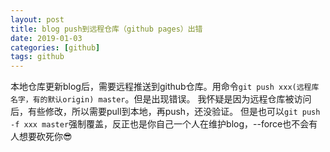 ```yaml
---
layout: post
title: blog push到远程仓库（github pages）出错
date: 2019-01-03
categories: [github]
tags: github
---
```

<!--more-->

本地仓库更新blog后，需要远程推送到github仓库。用命令`git push xxx(远程库名字，有的默认origin) master`。但是出现错误。
我怀疑是因为远程仓库被访问后，有些修改，所以需要pull到本地，再push，还没验证。
但是也可以`git push -f xxx master`强制覆盖，反正也是你自己一个人在维护blog，--force也不会有人想要砍死你😎
